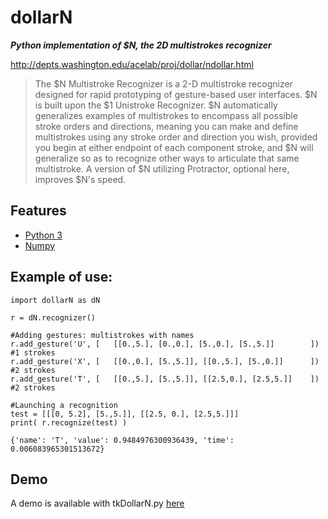 # dollarN
**_Python implementation of $N, the 2D multistrokes recognizer_**

http://depts.washington.edu/acelab/proj/dollar/ndollar.html

> The $N Multistroke Recognizer is a 2-D multistroke recognizer designed
> for rapid prototyping of gesture-based user interfaces. $N is built upon
> the $1 Unistroke Recognizer. $N automatically generalizes examples of
> multistrokes to encompass all possible stroke orders and directions,
> meaning you can make and define multistrokes using any stroke order and
> direction you wish, provided you begin at either endpoint of each
> component stroke, and $N will generalize so as to recognize other ways
> to articulate that same multistroke. A version of $N utilizing
> Protractor, optional here, improves $N's speed.

## Features
- [Python 3](https://www.python.org/)
- [Numpy](https://numpy.org/)

## Example of use:
```
import dollarN as dN

r = dN.recognizer()

#Adding gestures: multistrokes with names
r.add_gesture('U', [   [[0.,5.], [0.,0.], [5.,0.], [5.,5.]]        ]) #1 strokes
r.add_gesture('X', [   [[0.,0.], [5.,5.]], [[0.,5.], [5.,0.]]      ]) #2 strokes
r.add_gesture('T', [   [[0.,5.], [5.,5.]], [[2.5,0.], [2.5,5.]]    ]) #2 strokes

#Launching a recognition
test = [[[0, 5.2], [5.,5.]], [[2.5, 0.], [2.5,5.]]]
print( r.recognize(test) )
```
```
{'name': 'T', 'value': 0.9484976300936439, 'time': 0.006083965301513672}
```
## Demo
A demo is available with tkDollarN.py [here](https://github.com/mikefromlig/dollarN)
